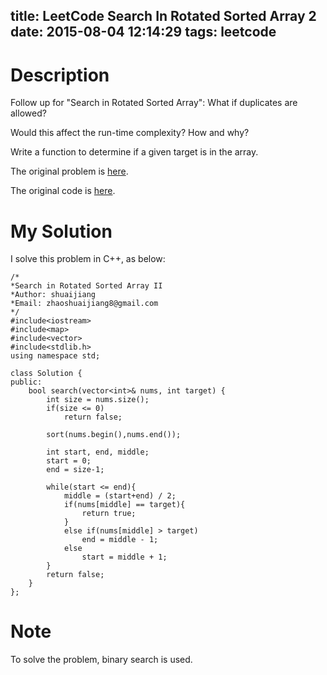 title: LeetCode Search In Rotated Sorted Array 2
date: 2015-08-04 12:14:29
tags: leetcode
---

# Description
Follow up for "Search in Rotated Sorted Array":
What if duplicates are allowed?

Would this affect the run-time complexity? How and why?

Write a function to determine if a given target is in the array.

The original problem is [here](https://leetcode.com/problems/search-in-rotated-sorted-array-ii/ "Problem").

The original code is [here](https://github.com/shuaijiang/LeetCode/blob/master/SearchInRotatedSortedArray2.cpp "Code").
<!--more-->

# My Solution
I solve this problem in C++, as below:

	/*
	*Search in Rotated Sorted Array II
	*Author: shuaijiang
	*Email: zhaoshuaijiang8@gmail.com
	*/
	#include<iostream>
	#include<map>
	#include<vector>
	#include<stdlib.h>
	using namespace std;
	
	class Solution {
	public:
	    bool search(vector<int>& nums, int target) {
	    	int size = nums.size();
	    	if(size <= 0)
	    		return false;
			
			sort(nums.begin(),nums.end());
			
			int start, end, middle;
			start = 0; 
			end = size-1;
			
			while(start <= end){
				middle = (start+end) / 2;
				if(nums[middle] == target){
					return true;
				}	
				else if(nums[middle] > target)
					end = middle - 1;
				else
					start = middle + 1;
			}
			return false;
	    }
	};

# Note
To solve the problem, binary search is used.
